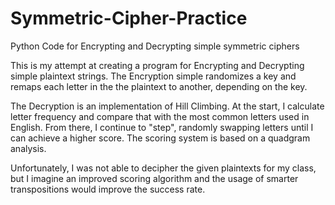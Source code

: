 # Symmetric-Cipher-Practice
Python Code for Encrypting and Decrypting simple symmetric ciphers

This is my attempt at creating a program for Encrypting and Decrypting simple plaintext strings.
The Encryption simple randomizes a key and remaps each letter in the the plaintext to another, depending on the key.

The Decryption is an implementation of Hill Climbing. At the start, I calculate letter frequency and compare that with
the most common letters used in English. From there, I continue to "step", randomly swapping letters until I can achieve a higher
score. The scoring system is based on a quadgram analysis.

Unfortunately, I was not able to decipher the given plaintexts for my class, but I imagine an improved scoring algorithm and
the usage of smarter transpositions would improve the success rate.
